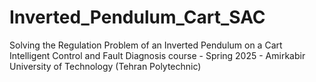 # Inverted_Pendulum_Cart_SAC
Solving the Regulation Problem of an Inverted Pendulum on a Cart  Intelligent Control and Fault Diagnosis course - Spring 2025 - Amirkabir University of Technology (Tehran Polytechnic)
